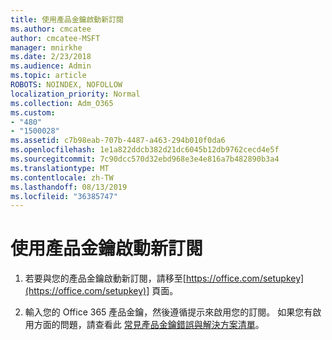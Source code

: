 ```yaml
---
title: 使用產品金鑰啟動新訂閱
ms.author: cmcatee
author: cmcatee-MSFT
manager: mnirkhe
ms.date: 2/23/2018
ms.audience: Admin
ms.topic: article
ROBOTS: NOINDEX, NOFOLLOW
localization_priority: Normal
ms.collection: Adm_O365
ms.custom:
- "480"
- "1500028"
ms.assetid: c7b98eab-707b-4487-a463-294b010f0da6
ms.openlocfilehash: 1e1a822ddcb382d21dc6045b12db9762cecd4e5f
ms.sourcegitcommit: 7c90dcc570d32ebd968e3e4e816a7b482890b3a4
ms.translationtype: MT
ms.contentlocale: zh-TW
ms.lasthandoff: 08/13/2019
ms.locfileid: "36385747"
---
```

# <a name="activate-a-new-subscription-with-a-product-key"></a>使用產品金鑰啟動新訂閱

1. 若要與您的產品金鑰啟動新訂閱，請移至[https://office.com/setupkey](https://office.com/setupkey)] 頁面。

2. 輸入您的 Office 365 產品金鑰，然後遵循提示來啟用您的訂閱。 如果您有啟用方面的問題，請查看此 [常見產品金鑰錯誤與解決方案清單](https://docs.microsoft.com/en-us/office365/admin/misc/product-key-errors-and-solutions)。